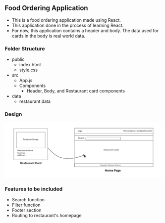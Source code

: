 ## Food Ordering Application

- This is a food ordering application made using React.
- This application done in the process of learning React.
- For now, this application contains a header and body. The data used for cards in the body is real world data.

### Folder Structure

- public
  - index.html
  - style.css
- src
  - App.js
  - Components
    - Header, Body, and Restaurant card components
- data
  - restaurant data

### Design

![Design](./design/design.png)

### Features to be included

- Search function
- Filter function
- Footer section
- Routing to restaurant's homepage
